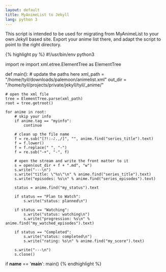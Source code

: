 ```yaml
---
layout: default
title: MyAnimeList to Jekyll
lang: python 3
---
```


This script is intended to be used for migrating from MyAnimeList to your own
Jekyll based site. Export your anime list there, and adapt the script to point
to the right directory.

{% highlight py %}
#!/usr/bin/env python3

import re
import xml.etree.ElementTree as ElementTree


def main():
    # update the paths here
    xml_path = "/home/tyil/downloads/palemoon/animelist.xml"
    out_dir = "/home/tyil/projects/private/jekyll/tyil/_anime/"

    # open the xml file
    tree = ElementTree.parse(xml_path)
    root = tree.getroot()

    for anime in root:
        # skip your info
        if anime.tag == "myinfo":
            continue

        # clean up the file name
        f = re.sub("[?!:☆♪.,/]", "", anime.find("series_title").text)
        f = f.lower()
        f = f.replace(" ", "-")
        f = re.sub("-+", "-", f)

        # open the stream and write the front matter to it
        s = open(out_dir + f + ".md", "w")
        s.write("---\n")
        s.write("title: \"%s\"\n" % anime.find("series_title").text)
        s.write("episodes: %s\n" % anime.find("series_episodes").text)

        status = anime.find("my_status").text

        if status == "Plan to Watch":
            s.write("status: planned\n")

        if status == "Watching":
            s.write("status: watching\n")
            s.write("progression: %s\n" % anime.find("my_watched_episodes").text)

        if status == "Completed":
            s.write("status: completed\n")
            s.write("rating: %s\n" % anime.find("my_score").text)

        s.write("---\n")
        s.close()

if __name__ == '__main__':
    main()
{% endhighlight %}

